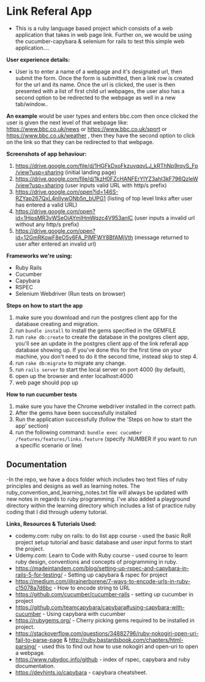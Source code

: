 # Link Referal App

* This is a ruby language based project which consists of a web application that takes in web page link. Further on, we would be using the cucumber-capybara & selenium for rails to test this simple web application....

**User experience details:**
* User is to enter a name of a webpage and it's designated url, then submit the form. Once the form is submitted, then a link row is created for the url and its name. Once the url is clicked, the user is then presented with a list of first child url webpages, the user also has a second option to be redirected to the webpage as well in a new tab/window.. 

**An example** would be user types and enters bbc.com then once clicked the user is given the next level of that webpage like: https://www.bbc.co.uk/news or https://www.bbc.co.uk/sport or https://www.bbc.co.uk/weather , then they have the second option to click on the link so that they can be redirected to that webpage.

**Screenshots of app behaviour:**
1) https://drive.google.com/file/d/1HGFkDxoFkzuyqqvLJ_kRThNp9rqyS_Fp/view?usp=sharing (initial landing page)
2) https://drive.google.com/file/d/1kzH0FZcHANFErYlYZ3ahI3kF796QzleW/view?usp=sharing (user inputs valid URL with http/s prefix)
3) https://drive.google.com/open?id=146S-RZYap267QxL4nIIywONb5n_bUPG1 (listing of top level links after user has entered a valid URL)
4) https://drive.google.com/open?id=1HipsMR3yWSeOiAYmIHmWqzc4V953anlC (user inputs a invalid url without any http/s prefix)
5) https://drive.google.com/open?id=12GmRKowF8eO5v6FA_PlMFWY8BfAMjVth (message returned to user after entered an invalid url)

**Frameworks we're using:**
* Ruby Rails
* Cucumber
* Capybara
* RSPEC
* Selenium Webdriver (Run tests on browser)

**Steps on how to start the app**
1) make sure you download and run the postgres client app for the database creating and migration.
2) run ```bundle install``` to install the gems specified in the GEMFILE
3) run ```rake db:create``` to create the database in the postgres client app, you'll see an update in the postgres client app of the link referall app database showing up. If you've done this for the first time on your machine, you don't need to do it the second time, instead skip to step 4.
4) run ```rake db:migrate``` to migrate any change.
5) run ```rails server``` to start the local server on port 4000 (by default), 
6) open up the browser and enter localhost:4000
7) web page should pop up

**How to run cucumber tests**
1) make sure you have the Chrome webdriver installed in the correct path.
2) After the gems have been successfully installed
3) Run the application successfully (follow the 'Steps on how to start the app' section)
3) run the following command: ```bundle exec cucumber /features/features/links.feature``` (specify :NUMBER if you want to run a specific scenario or line)

## Documentation
-In the repo, we have a docs folder which includes two text files of ruby principles and designs as well as learning notes. The ruby_convention_and_learning_notes.txt file will always be updated with new notes in regards to ruby programming. I've also added a playground directory within the learning directory which includes a list of practice ruby coding that I did through udemy tutorial.

**Links, Resources & Tutorials Used:**
* codemy.com: ruby on rails: to do list app course - used the basic RoR project setup tutorial and basic database and user input forms to start the project.
* Udemy.com: Learn to Code with Ruby course - used course to learn ruby design, conventions and concepts of programming in ruby.
* https://madeintandem.com/blog/setting-up-rspec-and-capybara-in-rails-5-for-testing/ - Setting up capybara & rspec for project
* https://medium.com/@rainerborene/7-ways-to-encode-urls-in-ruby-c15078a7d6bc - How to encode string to URL
* https://github.com/cucumber/cucumber-rails - setting up cucumber in project
* https://github.com/teamcapybara/capybara#using-capybara-with-cucumber - Using capybara with cucumber
* https://rubygems.org/ - Cherry picking gems required to be installed in project.
* https://stackoverflow.com/questions/34882796/ruby-nokogiri-open-uri-fail-to-parse-page & http://ruby.bastardsbook.com/chapters/html-parsing/ - used this to find out how to use nokogiri and open-uri to open a webpage.
* https://www.rubydoc.info/github - index of rspec, capybara and ruby documentation.
* https://devhints.io/capybara - capybara cheatsheet.
